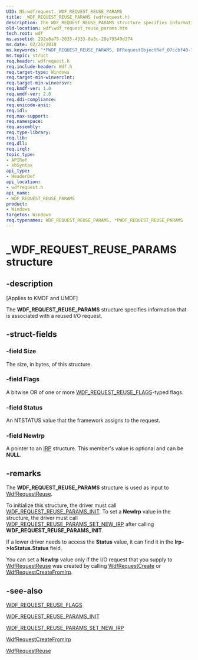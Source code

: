 ```yaml
---
UID: NS:wdfrequest._WDF_REQUEST_REUSE_PARAMS
title: _WDF_REQUEST_REUSE_PARAMS (wdfrequest.h)
description: The WDF_REQUEST_REUSE_PARAMS structure specifies information that is associated with a reused I/O request.
old-location: wdf\wdf_request_reuse_params.htm
tech.root: wdf
ms.assetid: 292e8a75-2035-4333-8a3c-28e79549d374
ms.date: 02/26/2018
ms.keywords: "*PWDF_REQUEST_REUSE_PARAMS, DFRequestObjectRef_07ccbf40-797b-41c5-9f81-87c1494a69ce.xml, PWDF_REQUEST_REUSE_PARAMS, PWDF_REQUEST_REUSE_PARAMS structure pointer, WDF_REQUEST_REUSE_PARAMS, WDF_REQUEST_REUSE_PARAMS structure, _WDF_REQUEST_REUSE_PARAMS, kmdf.wdf_request_reuse_params, wdf.wdf_request_reuse_params, wdfrequest/PWDF_REQUEST_REUSE_PARAMS, wdfrequest/WDF_REQUEST_REUSE_PARAMS"
ms.topic: struct
req.header: wdfrequest.h
req.include-header: Wdf.h
req.target-type: Windows
req.target-min-winverclnt: 
req.target-min-winversvr: 
req.kmdf-ver: 1.0
req.umdf-ver: 2.0
req.ddi-compliance: 
req.unicode-ansi: 
req.idl: 
req.max-support: 
req.namespace: 
req.assembly: 
req.type-library: 
req.lib: 
req.dll: 
req.irql: 
topic_type:
- APIRef
- kbSyntax
api_type:
- HeaderDef
api_location:
- wdfrequest.h
api_name:
- WDF_REQUEST_REUSE_PARAMS
product:
- Windows
targetos: Windows
req.typenames: WDF_REQUEST_REUSE_PARAMS, *PWDF_REQUEST_REUSE_PARAMS
---
```


# _WDF_REQUEST_REUSE_PARAMS structure


## -description


<p class="CCE_Message">[Applies to KMDF and UMDF]</p>

The <b>WDF_REQUEST_REUSE_PARAMS</b> structure specifies information that is associated with a reused I/O request.


## -struct-fields




### -field Size

The size, in bytes, of this structure.


### -field Flags

A bitwise OR of one or more <a href="https://docs.microsoft.com/windows-hardware/drivers/ddi/content/wdfrequest/ne-wdfrequest-_wdf_request_reuse_flags">WDF_REQUEST_REUSE_FLAGS</a>-typed flags.


### -field Status

An NTSTATUS value that the framework assigns to the request.


### -field NewIrp

A pointer to an <a href="https://docs.microsoft.com/windows-hardware/drivers/ddi/content/wdm/ns-wdm-_irp">IRP</a> structure. This member's value is optional and can be <b>NULL</b>. 


## -remarks



The <b>WDF_REQUEST_REUSE_PARAMS</b> structure is used as input to <a href="https://docs.microsoft.com/windows-hardware/drivers/ddi/content/wdfrequest/nf-wdfrequest-wdfrequestreuse">WdfRequestReuse</a>.

To initialize this structure, the driver must call <a href="https://docs.microsoft.com/windows-hardware/drivers/ddi/content/wdfrequest/nf-wdfrequest-wdf_request_reuse_params_init">WDF_REQUEST_REUSE_PARAMS_INIT</a>. To set a <b>NewIrp</b> value in the structure, the driver must call <a href="https://docs.microsoft.com/windows-hardware/drivers/ddi/content/wdfrequest/nf-wdfrequest-wdf_request_reuse_params_set_new_irp">WDF_REQUEST_REUSE_PARAMS_SET_NEW_IRP</a> after calling <b>WDF_REQUEST_REUSE_PARAMS_INIT</b>.

If a lower driver needs to access the <b>Status</b> value, it can find it in the <b>Irp->IoStatus.Status</b> field.

You can set a <b>NewIrp</b> value only if the I/O request that you supply to <a href="https://docs.microsoft.com/windows-hardware/drivers/ddi/content/wdfrequest/nf-wdfrequest-wdfrequestreuse">WdfRequestReuse</a> was created by calling <a href="https://docs.microsoft.com/windows-hardware/drivers/ddi/content/wdfrequest/nf-wdfrequest-wdfrequestcreate">WdfRequestCreate</a> or <a href="https://docs.microsoft.com/windows-hardware/drivers/ddi/content/wdfrequest/nf-wdfrequest-wdfrequestcreatefromirp">WdfRequestCreateFromIrp</a>.




## -see-also




<a href="https://docs.microsoft.com/windows-hardware/drivers/ddi/content/wdfrequest/ne-wdfrequest-_wdf_request_reuse_flags">WDF_REQUEST_REUSE_FLAGS</a>



<a href="https://docs.microsoft.com/windows-hardware/drivers/ddi/content/wdfrequest/nf-wdfrequest-wdf_request_reuse_params_init">WDF_REQUEST_REUSE_PARAMS_INIT</a>



<a href="https://docs.microsoft.com/windows-hardware/drivers/ddi/content/wdfrequest/nf-wdfrequest-wdf_request_reuse_params_set_new_irp">WDF_REQUEST_REUSE_PARAMS_SET_NEW_IRP</a>



<a href="https://docs.microsoft.com/windows-hardware/drivers/ddi/content/wdfrequest/nf-wdfrequest-wdfrequestcreatefromirp">WdfRequestCreateFromIrp</a>



<a href="https://docs.microsoft.com/windows-hardware/drivers/ddi/content/wdfrequest/nf-wdfrequest-wdfrequestreuse">WdfRequestReuse</a>
 

 

